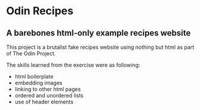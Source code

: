 # Odin Recipes

## A barebones html-only example recipes website

This project is a brutalist fake recipes website using nothing but html as part of The Odin Project.

The skills learned from the exercise were as following:
 * html boilerplate
 * embedding images
 * linking to other html pages
 * ordered and unordered lists
 * use of header elements